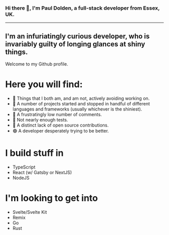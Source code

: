 ### Hi there 👋, I'm Paul Dolden, a full-stack developer from Essex, UK.

---
I'm an infuriatingly curious developer, who is invariably guilty of longing glances at shiny things.
---

Welcome to my Github profile. 

# Here you will find:

- 🔴 Things that I both am, and am not, actively avoiding working on.
- 🔴 A number of projects started and stopped in handful of different languages and frameworks (usually whichever is the shiniest).
- 🔴 A frustratingly low number of comments. 
- 🔴 Not nearly enough tests.
- 🔴 A distinct lack of open source contributions.
- 🟢 A developer desperately trying to be better.

# I build stuff in

- TypeScript
- React (w/ Gatsby or NextJS)
- NodeJS

# I'm looking to get into
- Svelte/Svelte Kit
- Remix
- Go
- Rust

<!--
**pauldolden/pauldolden** is a ✨ _special_ ✨ repository because its `README.md` (this file) appears on your GitHub profile.

Here are some ideas to get you started:

- 🔭 I’m currently working on ...
- 🌱 I’m currently learning ...
- 👯 I’m looking to collaborate on ...
- 🤔 I’m looking for help with ...
- 💬 Ask me about ...
- 📫 How to reach me: ...
- 😄 Pronouns: ...
- ⚡ Fun fact: ...
-->
